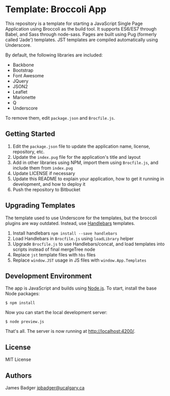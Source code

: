 # Template: Broccoli App

This repository is a template for starting a JavaScript Single Page Application using Broccoli as the build tool. It supports ES6/ES7 through Babel, and Sass through node-sass. Pages are built using Pug (formerly called 'Jade') templates. JST templates are compiled automatically using Underscore.

By default, the following libraries are included:

* Backbone
* Bootstrap
* Font Awesome
* JQuery
* JSON2
* Leaflet
* Marionette
* Q
* Underscore

To remove them, edit `package.json` and `Brocfile.js`.

## Getting Started

1. Edit the `package.json` file to update the application name, license, repository, etc.
2. Update the `index.pug` file for the application's title and layout
3. Add in other libraries using NPM, import them using `Brocfile.js`, and include them from `index.pug`
4. Update LICENSE if necessary
5. Update this README to explain your application, how to get it running in development, and how to deploy it
6. Push the repository to Bitbucket

## Upgrading Templates

The template used to use Underscore for the templates, but the broccoli plugins are way outdated. Instead, use [Handlebars](http://handlebarsjs.com) templates.

1. Install handlebars `npm install --save handlebars`
2. Load Handlebars in `Brocfile.js` using `loadLibrary` helper
3. Upgrade `Brocfile.js` to use Handlebars/concat, and load templates into scripts instead of final mergeTree node
4. Replace `jst` template files with `hbs` files
5. Replace `window.JST` usage in JS files with `window.App.Templates`

## Development Environment

The app is JavaScript and builds using [Node.js](https://nodejs.org/). To start, install the base Node packages:

    $ npm install

Now you can start the local development server:

    $ node preview.js

That's all. The server is now running at [http://localhost:4200/](http://localhost:4200/).

## License

MIT License

## Authors

James Badger <jpbadger@ucalgary.ca>
